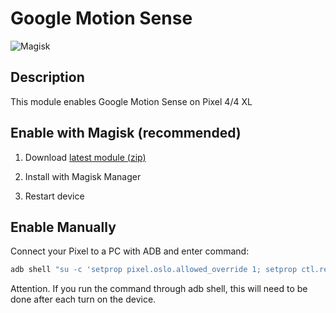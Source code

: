 # **Google Motion Sense**

![Magisk](https://img.shields.io/badge/Magisk-20+-brightgreen?logo=magisk)

## Description
This module enables Google Motion Sense on Pixel 4/4 XL

## Enable with Magisk (recommended)

1. Download [latest module (zip)](https://github.com/thehappydinoa/google-call-screening/releases/latest/)

2. Install with Magisk Manager

3. Restart device

## Enable Manually

Connect your Pixel to a PC with ADB and enter command:

```bash
adb shell "su -c 'setprop pixel.oslo.allowed_override 1; setprop ctl.restart zygote'"
```

Attention. If you run the command through adb shell, this will need to be done after each turn on the device.
